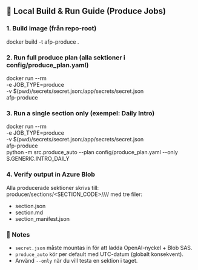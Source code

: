 ## 🚀 Local Build & Run Guide (Produce Jobs)

### 1. Build image (från repo-root)
docker build -t afp-produce .

### 2. Run full produce plan (alla sektioner i config/produce_plan.yaml)
docker run --rm \
  -e JOB_TYPE=produce \
  -v $(pwd)/secrets/secret.json:/app/secrets/secret.json \
  afp-produce

### 3. Run a single section only (exempel: Daily Intro)
docker run --rm \
  -e JOB_TYPE=produce \
  -v $(pwd)/secrets/secret.json:/app/secrets/secret.json \
  afp-produce \
  python -m src.produce_auto --plan config/produce_plan.yaml --only S.GENERIC.INTRO_DAILY

### 4. Verify output in Azure Blob
Alla producerade sektioner skrivs till:
producer/sections/<SECTION_CODE>/<DATE>/<LEAGUE>/<TOPIC>/
med tre filer:
- section.json
- section.md
- section_manifest.json

### 🔑 Notes
- `secret.json` måste mountas in för att ladda OpenAI-nyckel + Blob SAS.
- `produce_auto` kör per default med UTC-datum (globalt konsekvent).
- Använd `--only` när du vill testa en sektion i taget.
